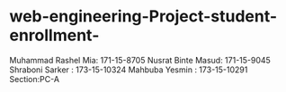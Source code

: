 # web-engineering-Project-student-enrollment-
Muhammad Rashel Mia: 171-15-8705                    Nusrat Binte Masud: 171-15-9045                   Shraboni Sarker : 173-15-10324                    Mahbuba Yesmin : 173-15-10291                    Section:PC-A
